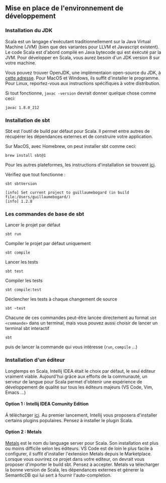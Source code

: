 ## Mise en place de l'environnement de développement

### Installation du JDK

Scala est un langage s'exécutant traditionnellement sur la Java Virtual Machine (JVM) (bien que des variantes
pour LLVM et Javascript existent).
Le code Scala est d'abord compilé en Java bytecode qui est éxécuté par la JVM. Pour développer en Scala, vous aurez besoin
d'un JDK version 8 sur votre machine.

Vous pouvez trouver OpenJDK, une implémentaion open-source du JDK, à [cette adresse](https://adoptopenjdk.net/).
Pour MacOS et Windows, ils suffit d'installer le programme. Pour Linux, reportez-vous aux instructions spécifiques à votre
distribution.

Si tout fonctionne, `javac -version` devrait donner quelque chose comme ceci:

```
javac 1.8.0_212
```

### Installation de sbt

Sbt est l'outil de build par défaut pour Scala. Il permet entre autres de récupérer les dépendances externes et de
construire votre application.

Sur MacOS, avec Homebrew, on peut installer sbt comme ceci:

```
brew install sbt@1
```

Pour les autres plateformes, les instructions d'installation se trouvent [ici](https://www.scala-sbt.org/1.0/docs/Setup.html).

Vérifiez que tout fonctionne :

```
sbt sbtVersion
```

```
[info] Set current project to guillaumebogard (in build file:/Users/guillaumebogard/)
[info] 1.2.8
```

### Les commandes de base de sbt

Lancer le projet par défaut

```
sbt run
```

Compiler le projet par défaut uniquement

```
sbt compile
```

Lancer les tests

```
sbt test
```

Compiler les tests

```
sbt compile:test
```

Déclencher les tests à chaque changement de source

```
sbt ~test
```

Chacune de ces commandes peut-être lancée directement au format `sbt <commande>` dans un terminal, mais vous pouvez aussi choisir de lancer un terminal sbt interactif 

```
sbt
```

puis de lancer la commande qui vous intéresse (`run`, `compile` ...)

### Installation d'un éditeur

Longtemps en Scala, Intellij IDEA était le choix par défaut, le seul éditeur vraiment viable. Aujourd'hui grâce aux efforts de la communauté, un serveur de langue pour Scala permet
d'obtenir une expérience de développement de qualité sur tous les éditeurs majeurs (VS Code, Vim, Emacs ...)

#### Option 1 : Intellij IDEA Comunity Edition

Á  télécharger [ici](https://www.jetbrains.com/idea/download/). Au premier lancement, Intellij vous proposera d'installer certains plugins populaires. Pensez à installer le plugin
Scala.

#### Option 2 : Metals 

[Metals](https://scalameta.org/metals/docs/editors/overview.html) est le nom du language server pour Scala. Son installation est plus ou moins difficile selon les éditeurs.
VS Code est de loin le plus facile à configurer, il suffit d'installer l'extension Metals depuis le Marketplace. 
Lorsque vous ouvrirez ce projet dans votre editeur, on devrait vous proposer d'importer le build sbt. Pensez à accepter. Metals va télecharger la bonne version de Scala, les dépendances
externes et génerer la SemanticDB qui lui sert à fournir l'auto-completion.